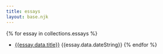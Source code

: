 ```yaml
---
title: essays
layout: base.njk
---
```

{% for essay in collections.essays %}
- [{{essay.data.title}}]({{essay.url}}) {{essay.data.dateString}}
{% endfor %}